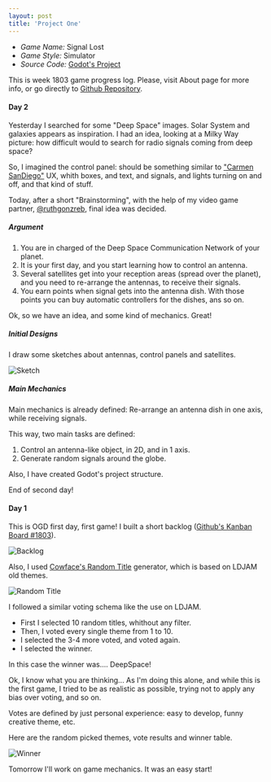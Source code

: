 ```yaml
---
layout: post
title: 'Project One'
---
```


* *Game Name:*  Signal Lost
* *Game Style:* Simulator
* *Source Code:* [Godot's Project](https://github.com/mdblabs/onegamedesign/tree/master/games/18/1803)

This is week 1803 game progress log. Please, visit About page for more info, or go directly to [Github Repository](https://github.com/mdblabs/onegamedesign).

#### Day 2

Yesterday I searched for some "Deep Space" images. Solar System and galaxies appears as inspiration. I had an idea, looking at a Milky Way picture: how difficult would to search for radio signals coming from deep space?

So, I imagined the control panel: should be something similar to ["Carmen SanDiego"](https://www.youtube.com/watch?v=9uGewysTKZY) UX, whith boxes, and text, and signals, and lights turning on and off, and that kind of stuff. 

Today, after a short "Brainstorming", with the help of my video game partner, [@ruthgonzreb](https://twitter.com/ruthgonzreb), final idea was decided.

##### Argument

1. You are in charged of the Deep Space Communication Network of your planet. 
2. It is your first day, and you start learning how to control an antenna.
3. Several satellites get into your reception areas (spread over the planet), and you need to re-arrange the antennas, to receive their signals.
4. You earn points when signal gets into the antenna dish. With those points you can buy automatic controllers for the dishes, ans so on.

Ok, so we have an idea, and some kind of mechanics. Great!

##### Initial Designs

I draw some sketches about antennas, control panels and satellites. 

![Sketch]({{"/assets/img/projects/proj-1/1803-4.png"|absolute_url}})

##### Main Mechanics

Main mechanics is already defined: Re-arrange an antenna dish in one axis, while receiving signals.

This way, two main tasks are defined:

1. Control an antenna-like object, in 2D, and in 1 axis.
2. Generate random signals around the globe.

Also, I have created Godot's project structure. 

End of second day!

#### Day 1

This is OGD first day, first game! I built a short backlog ([Github's Kanban Board #1803](https://github.com/mdblabs/onegamedesign/projects/1)).

![Backlog]({{"/assets/img/projects/proj-1/1803-1.png"|absolute_url}})


Also, I used [Cowface's Random Title](http://www.cowfacegames.com/) generator, which is based on LDJAM old themes.

![Random Title]({{"/assets/img/projects/proj-1/1803-3.png"|absolute_url}})


I followed a similar voting schema like the use on LDJAM. 
* First I selected 10 random titles, whithout any filter.
* Then, I voted every single theme from 1 to 10.
* I selected the 3-4 more voted, and voted again.
* I selected the winner.

In this case the winner was.... DeepSpace!

Ok, I know what you are thinking... As I'm doing this alone, and while this is the first game, I tried to be as realistic as possible, trying not to apply any bias over voting, and so on.
 
Votes are defined by just personal experience: easy to develop, funny creative theme, etc.

Here are  the random picked themes, vote results and winner table.

![Winner]({{"/assets/img/projects/proj-1/1803-2.png"|absolute_url}})


Tomorrow I'll work on game mechanics. It was an easy start!


